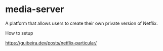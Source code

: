 # media-server
A platform that allows users to create their own private version of Netflix.

How to setup 

https://guibeira.dev/posts/netflix-particular/
